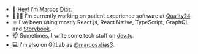 - 👋 Hey! I’m Marcos Dias.
- 👨🏽‍💻 I’m currently working on patient experience software at [Quality24](https://quality24.com.br/).
- ⚛️ I've been using mostly React.js, React Native, TypeScript, GraphQL and [Storybook](https://storybook.js.org/).
- 📫 Sometimes, I write some tech stuff on [dev.to](https://dev.to/marcosdiasdev).
- 💻 I'm also on GitLab as [@marcos.dias3](https://gitlab.com/marcos.dias3).
